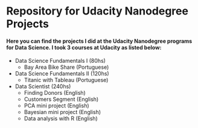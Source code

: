 # Repository for Udacity Nanodegree Projects

#### Here you can find the projects I did at the Udacity Nanodegree programs for Data Science. I took 3 courses at Udacity as listed below:

- Data Science Fundamentals I (80hs)
  - Bay Area Bike Share (Portuguese)
- Data Science Fundamentals II (120hs)
  - Titanic with Tableau (Portuguese)
- Data Scientist (240hs)
  - Finding Donors (English)
  - Customers Segment (English)
  - PCA mini project (English)
  - Bayesian mini project (English)
  - Data analysis with R (English)


